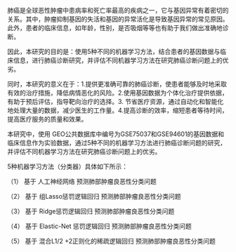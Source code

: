 肺癌是全球恶性肿瘤中患病率和死亡率最高的疾病之一，它与基因异常有着密切的关系。其中，肿瘤抑制基因的失活和基因的异常活化是导致基因异常的常见原因。此外，患者的临床信息，如年龄，性别，是否吸烟等等也有助于我们做出准确地诊断。

因此，本研究的目的是：使用5种不同的机器学习方法，结合患者的基因数据与临床信息，进行肺癌诊断研究，并评估不同机器学习方法在研究肺癌诊断问题上的优劣。

同时，本研究的意义在于：1.提供更准确可靠的肺癌诊断，使患者能够及时地采取有效的治疗措施，降低病情恶化的风险。2.使用基因数据为个体化治疗提供依据，有助于预后评估，指导靶向治疗的选择。3. 节省医疗资源，通过自动化和智能化地处理大量的数据，减少医生的工作量。4.提高诊断的效率，缩短患者等待时间，提高医疗服务的质量和效果。

本研究中，使用 GEO公共数据库中编号为GSE75037和GSE94601的基因数据和临床信息作为实验数据，通过5种不同的机器学习方法进行肺癌诊断问题的研究，并评估不同机器学习方法在研究肺癌诊断问题上的优劣。

5种机器学习方法（分类器）具体如下所示：

（1）	基于 人工神经网络 预测肺部肿瘤良恶性分类问题

（2）	基于 组Lasso惩罚逻辑回归 预测肺部肿瘤良恶性分类问题

（3）	基于 Ridge惩罚逻辑回归 预测肺部肿瘤良恶性分类问题

（4）	基于 Elastic-Net 惩罚逻辑回归 预测肺部肿瘤良恶性分类问题

（5）	基于 混合L1/2 +2正则化的稀疏逻辑回归 预测肺部肿瘤良恶性分类问题


